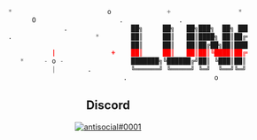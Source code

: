 
```python
          *                        o              +                 *                 .
                O                     .              .                      .                   *
                        .                ██╗     ██╗   ██╗███╗  ██╗ █████╗    .-.,="``"=. +            |
          .                     *        ██║     ██║   ██║████╗ ██║██╔══██╗   `=/_       \\           - o -
                                         ██║     ██║   ██║██╔██╗██║███████║    |  '=._    |      .     |
                     |              +    ██║     ██║   ██║██║╚████║██╔══██║  *  \\     `=./`,
             *     - o -                 ███████╗╚██████╔╝██║ ╚███║██║  ██║      `=.__.=` `=`             O
                     |        .          ╚══════╝ ╚═════╝ ╚═╝  ╚══╝╚═╝  ╚═╝             *
                                       .                      o                    .                  +

```
<h2 align="center">Discord</h2>
<a href="https://github.com/Najuky">
  <p align="center">
    <img src="https://discord.c99.nl/widget/theme-3/989854438040686662.png" alt="antisocial#0001">
  </p>
</a>
